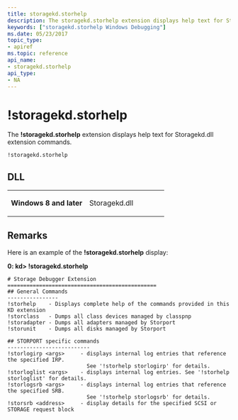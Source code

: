 ```yaml
---
title: storagekd.storhelp
description: The storagekd.storhelp extension displays help text for Storagekd.dll extension commands.
keywords: ["storagekd.storhelp Windows Debugging"]
ms.date: 05/23/2017
topic_type:
- apiref
ms.topic: reference
api_name:
- storagekd.storhelp
api_type:
- NA
---
```


# !storagekd.storhelp


The **!storagekd.storhelp** extension displays help text for Storagekd.dll extension commands.

```dbgcmd
!storagekd.storhelp 
```

## <span id="DLL"></span><span id="dll"></span>DLL


<table>
<colgroup>
<col width="50%" />
<col width="50%" />
</colgroup>
<tbody>
<tr class="odd">
<td align="left"><p><strong>Windows 8 and later</strong></p></td>
<td align="left"><p>Storagekd.dll</p></td>
</tr>
</tbody>
</table>

 

## Remarks

Here is an example of the **!storagekd.storhelp** display:

**0: kd&gt; !storagekd.storhelp**

```dbgcmd
# Storage Debugger Extension
===============================================
## General Commands
----------------
!storhelp    - Displays complete help of the commands provided in this KD extension
!storclass   - Dumps all class devices managed by classpnp
!storadapter - Dumps all adapters managed by Storport
!storunit    - Dumps all disks managed by Storport

## STORPORT specific commands
--------------------------
!storlogirp <args>     - displays internal log entries that reference the specified IRP.
                         See '!storhelp storlogirp' for details.
!storloglist <args>    - displays internal log entries. See '!storhelp storloglist' for details.
!storlogsrb <args>     - displays internal log entries that reference the specified SRB.
                         See '!storhelp storlogsrb' for details.
!storsrb <address>     - display details for the specified SCSI or STORAGE request block
```

 

 





